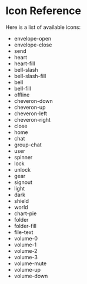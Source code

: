 # Icon Reference

Here is a list of available icons:

- envelope-open
- envelope-close
- send
- heart
- heart-fill
- bell-slash
- bell-slash-fill
- bell
- bell-fill
- offline
- cheveron-down
- cheveron-up
- cheveron-left
- cheveron-right
- close
- home
- chat
- group-chat
- user
- spinner
- lock
- unlock
- gear
- signout
- light
- dark
- shield
- world
- chart-pie
- folder
- folder-fill
- file-text
- volume-0
- volume-1
- volume-2
- volume-3
- volume-mute
- volume-up
- volume-down
